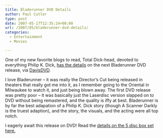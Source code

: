 ```yaml
---
title: Bladerunner DVD Details
author: Paul Cutler
type: post
date: 2007-05-17T12:35:24+00:00
url: /2007/05/bladerunner-dvd-details/
categories:
  - Entertainment
  - Movies

---
```

One of my new favorite blogs to read, Total Dick-head, devoted to everything Philip K. Dick, [has the details][1] on the next Bladerunner DVD release, via [DavisDVD][2].

I love Bladerunner &#8211; it was really the Director&#8217;s Cut being released in theaters that really got me into it, as I remember going to the Oriental in Milwaukee to watch it, and just being blown away. The first DVD release was pretty poor &#8211; it was basically just the Laserdisc version slapped on to DVD without being remastered, and the quality is iffy at best. Bladerunner is by far the best adapation of a Philip K. Dick story (though A Scanner Darkly is the truest adaption), and the story, the visuals, and the acting were all top notch.

I eagerly await this release on DVD! Read the [details on the 5 disc box set here.][1]

 [1]: http://totaldickhead.blogspot.com/2007/05/blade-runner-ultimate-collection.html
 [2]: http://www.davisdvd.com/news/spy.html